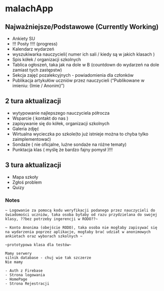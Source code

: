 # malachApp

## Najważniejsze/Podstawowe (Currently Working)

- Ankiety SU
- !!! Posty !!!! (progress)
- Kalendarz wydarzeń
- wyszukiwarka nauczycieli( numer ich sali / kiedy są w jakich klasach )
- Spis kółek / organizacji szkolnych 
- Tablica ogłoszeń, taka jak na dole w B (countdown do wydarzeń na dole zamiast tych zastępstw) 
- Sekcja zajęć pozalekcyjnych - powiadomienia dla członków  
- Publikacja artykułów uczniów przez nauczycieli (“Publikowane w imieniu: {Imie / Anonim}”)


## 2 tura aktualizacji

- wytypowanie najlepszego nauczyciela półrocza
- Wsparcie ( kontakt do nas )
- zapisywanie się do kółek, organizacji szkolnych
- Galeria zdjęć
- Wirtualna wycieczka po szkole(to już istnieje można to chyba tylko zaimplementować)
- Sondaże ( nie oficjalne, luźne sondaże na różne tematy)
- Punktacja klas ( myślę że bardzo fajny pomysł )!!!


## 3 tura aktualizacji

- Mapa szkoły
- Zgłoś problem
- Quizy


### Notes
```
~ Logowanie za pomocą kodu weryfikacji podanego przez nauczycieli do świadomości uczniów, taka osoba byłaby od razu przydzielana do swojej klasy, ??bez potrzeby ingerencji w RODO??~

~ Konto Anonima (obejście RODO), taka osoba nie mogłaby zapisywać się na wydarzenia poprzez aplikacje, mogłaby brać udział w anonimowych ankietach oraz wyborach szkolnych ~

~prototypowa klasa dla testów~
```
```
Mamy serwery
silnik database - chuj wie tak szczerze
Nie mamy

- Auth z Firebase 
- Strona logowania
- HomePage
- Strona Rejestracji

```




